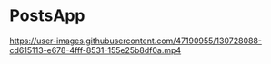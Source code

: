 # PostsApp
https://user-images.githubusercontent.com/47190955/130728088-cd615113-e678-4fff-8531-155e25b8df0a.mp4
